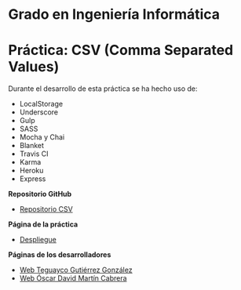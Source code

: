 # Grado en Ingeniería Informática
# Práctica: CSV (Comma Separated Values)

Durante el desarrollo de esta práctica se ha hecho uso de:
* LocalStorage 
* Underscore 
* Gulp 
* SASS 
* Mocha y Chai 
* Blanket 
* Travis CI 
* Karma 
* Heroku 
* Express 

**Repositorio GitHub**

* [Repositorio CSV](https://github.com/ULL-ESIT-GRADOII-PL/localstorage-jquery-underscore-express-sass-heroku-oscar-teguayco)

**Página de la práctica**

* [Despliegue](http://ull-esit-gradoii-pl.github.io/localstorage-jquery-underscore-express-sass-heroku-oscar-teguayco/)

**Páginas de los desarrolladores**

* [Web Teguayco Gutiérrez González](http://alu0100825503.github.io/)
* [Web Óscar David  Martín Cabrera](http://oscar-dmc.github.io/)
